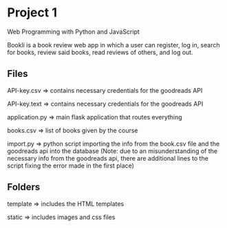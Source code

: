# Project 1

Web Programming with Python and JavaScript

Bookli is a book review web app in which a user can register, log in, search for books, review said books, read reviews of others, and log out.

## Files
API-key.csv => contains necessary credentials for the goodreads API

API-key.text => contains necessary credentials for the goodreads API

application.py => main flask application that routes everything

books.csv => list of books given by the course

import.py => python script importing the info from the book.csv file and the goodreads api into the database (Note: due to an misunderstanding of the necessary info from the goodreads api, there are additional lines to the script fixing the error made in the first place)


## Folders

template => includes the HTML templates

static => includes images and css files